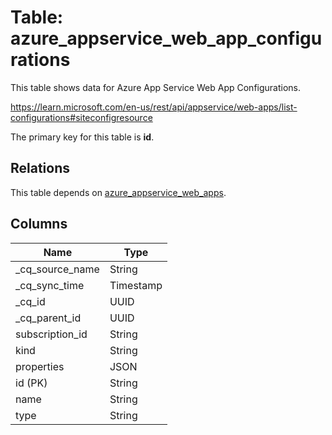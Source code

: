 # Table: azure_appservice_web_app_configurations

This table shows data for Azure App Service Web App Configurations.

https://learn.microsoft.com/en-us/rest/api/appservice/web-apps/list-configurations#siteconfigresource

The primary key for this table is **id**.

## Relations

This table depends on [azure_appservice_web_apps](azure_appservice_web_apps).

## Columns

| Name          | Type          |
| ------------- | ------------- |
|_cq_source_name|String|
|_cq_sync_time|Timestamp|
|_cq_id|UUID|
|_cq_parent_id|UUID|
|subscription_id|String|
|kind|String|
|properties|JSON|
|id (PK)|String|
|name|String|
|type|String|